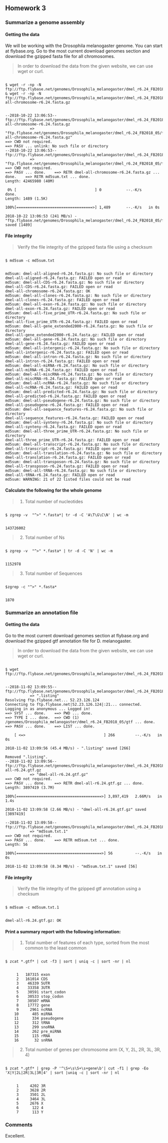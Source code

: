 ## Homework 3  
### Summarize a genome assembly
#### Getting the data
We will be working with the Drosophila melanogaster genome. You can start at flybase.org. Go to the most current download genomes section and download the gzipped fasta file for all chromosomes.
>In order to download the data from the given website, we can use wget or curl. 
<pre><code>
$ wget -r -np -N ftp://ftp.flybase.net/genomes/Drosophila_melanogaster/dmel_r6.24_FB2018_05/fasta/md5sum.txt & wget -r -np -N ftp://ftp.flybase.net/genomes/Drosophila_melanogaster/dmel_r6.24_FB2018_05/fasta/dmel-all-chromosome-r6.24.fasta.gz
</code></pre> 
<pre><code>
--2018-10-22 13:06:53--  ftp://ftp.flybase.net/genomes/Drosophila_melanogaster/dmel_r6.24_FB2018_05/fasta/dmel-all-chromosome-r6.24.fasta.gz
           => "ftp.flybase.net/genomes/Drosophila_melanogaster/dmel_r6.24_FB2018_05/fasta/dmel-all-chromosome-r6.24.fasta.gz"
==> CWD not required.
==> PASV ... unlink: No such file or directory
--2018-10-22 13:06:53--  ftp://ftp.flybase.net/genomes/Drosophila_melanogaster/dmel_r6.24_FB2018_05/fasta/md5sum.txt
           => "ftp.flybase.net/genomes/Drosophila_melanogaster/dmel_r6.24_FB2018_05/fasta/md5sum.txt"
==> CWD not required.
==> PASV ... done.    ==> RETR dmel-all-chromosome-r6.24.fasta.gz ... done.    ==> RETR md5sum.txt ... done.
Length: 42465980 (40M)

 0% [                                   ] 0           --.-K/s              done.
Length: 1489 (1.5K)

100%[==================================>] 1,489       --.-K/s   in 0s      

2018-10-22 13:06:53 (241 MB/s) - "ftp.flybase.net/genomes/Drosophila_melanogaster/dmel_r6.24_FB2018_05/fasta/md5sum.txt" saved [1489]
</code></pre>
#### File integrity
> Verify the file integrity of the gzipped fasta file using a checksum
<pre><code>
$ md5sum -c md5sum.txt
</code></pre>
<pre><code>
md5sum: dmel-all-aligned-r6.24.fasta.gz: No such file or directory
dmel-all-aligned-r6.24.fasta.gz: FAILED open or read
md5sum: dmel-all-CDS-r6.24.fasta.gz: No such file or directory
dmel-all-CDS-r6.24.fasta.gz: FAILED open or read
dmel-all-chromosome-r6.24.fasta.gz: OK
md5sum: dmel-all-clones-r6.24.fasta.gz: No such file or directory
dmel-all-clones-r6.24.fasta.gz: FAILED open or read
md5sum: dmel-all-exon-r6.24.fasta.gz: No such file or directory
dmel-all-exon-r6.24.fasta.gz: FAILED open or read
md5sum: dmel-all-five_prime_UTR-r6.24.fasta.gz: No such file or directory
dmel-all-five_prime_UTR-r6.24.fasta.gz: FAILED open or read
md5sum: dmel-all-gene_extended2000-r6.24.fasta.gz: No such file or directory
dmel-all-gene_extended2000-r6.24.fasta.gz: FAILED open or read
md5sum: dmel-all-gene-r6.24.fasta.gz: No such file or directory
dmel-all-gene-r6.24.fasta.gz: FAILED open or read
md5sum: dmel-all-intergenic-r6.24.fasta.gz: No such file or directory
dmel-all-intergenic-r6.24.fasta.gz: FAILED open or read
md5sum: dmel-all-intron-r6.24.fasta.gz: No such file or directory
dmel-all-intron-r6.24.fasta.gz: FAILED open or read
md5sum: dmel-all-miRNA-r6.24.fasta.gz: No such file or directory
dmel-all-miRNA-r6.24.fasta.gz: FAILED open or read
md5sum: dmel-all-miscRNA-r6.24.fasta.gz: No such file or directory
dmel-all-miscRNA-r6.24.fasta.gz: FAILED open or read
md5sum: dmel-all-ncRNA-r6.24.fasta.gz: No such file or directory
dmel-all-ncRNA-r6.24.fasta.gz: FAILED open or read
md5sum: dmel-all-predicted-r6.24.fasta.gz: No such file or directory
dmel-all-predicted-r6.24.fasta.gz: FAILED open or read
md5sum: dmel-all-pseudogene-r6.24.fasta.gz: No such file or directory
dmel-all-pseudogene-r6.24.fasta.gz: FAILED open or read
md5sum: dmel-all-sequence_features-r6.24.fasta.gz: No such file or directory
dmel-all-sequence_features-r6.24.fasta.gz: FAILED open or read
md5sum: dmel-all-synteny-r6.24.fasta.gz: No such file or directory
dmel-all-synteny-r6.24.fasta.gz: FAILED open or read
md5sum: dmel-all-three_prime_UTR-r6.24.fasta.gz: No such file or directory
dmel-all-three_prime_UTR-r6.24.fasta.gz: FAILED open or read
md5sum: dmel-all-transcript-r6.24.fasta.gz: No such file or directory
dmel-all-transcript-r6.24.fasta.gz: FAILED open or read
md5sum: dmel-all-translation-r6.24.fasta.gz: No such file or directory
dmel-all-translation-r6.24.fasta.gz: FAILED open or read
md5sum: dmel-all-transposon-r6.24.fasta.gz: No such file or directory
dmel-all-transposon-r6.24.fasta.gz: FAILED open or read
md5sum: dmel-all-tRNA-r6.24.fasta.gz: No such file or directory
dmel-all-tRNA-r6.24.fasta.gz: FAILED open or read
md5sum: WARNING: 21 of 22 listed files could not be read
</code></pre>

#### Calculate the following for the whole genome
> 1. Total number of nucleotides
<pre><code>
$ zgrep -v  "^>" *.fasta*| tr -d -C 'A\T\G\C\N' | wc -m
</code></pre> 
<pre><code>
143726002
</code></pre> 
> 2. Total number of Ns
<pre><code>
$ zgrep -v  "^>" *.fasta* | tr -d -C 'N' | wc -m
</code></pre> 
<pre><code>
1152978
</code></pre> 
> 3. Total number of Sequences
<pre><code>
$zgrep -c "^>" *.fasta*
</code></pre> 
<pre><code>
1870
</code></pre>

### Summarize an annotation file
#### Getting the data
Go to the most current download genomes section at flybase.org and download the gzipped gtf annotation file for D. melanogaster.
>In order to download the data from the given website, we can use wget or curl. 
<pre><code>
$ wget ftp://ftp.flybase.net/genomes/Drosophila_melanogaster/dmel_r6.24_FB2018_05/gtf/*
</code></pre> 
<pre><code>
--2018-11-02 13:09:55--  ftp://ftp.flybase.net/genomes/Drosophila_melanogaster/dmel_r6.24_FB2018_05/gtf/*
           => ".listing"
Resolving ftp.flybase.net... 52.23.126.124
Connecting to ftp.flybase.net|52.23.126.124|:21... connected.
Logging in as anonymous ... Logged in!
==> SYST ... done.    ==> PWD ... done.
==> TYPE I ... done.  ==> CWD (1) /genomes/Drosophila_melanogaster/dmel_r6.24_FB2018_05/gtf ... done.
==> PASV ... done.    ==> LIST ... done.

    [ <=>                                   ] 266         --.-K/s   in 0s      

2018-11-02 13:09:56 (45.4 MB/s) - ".listing" saved [266]

Removed ".listing".
--2018-11-02 13:09:56--  ftp://ftp.flybase.net/genomes/Drosophila_melanogaster/dmel_r6.24_FB2018_05/gtf/dmel-all-r6.24.gtf.gz
           => "dmel-all-r6.24.gtf.gz"
==> CWD not required.
==> PASV ... done.    ==> RETR dmel-all-r6.24.gtf.gz ... done.
Length: 3897419 (3.7M)

100%[======================================>] 3,897,419   2.66M/s   in 1.4s    

2018-11-02 13:09:58 (2.66 MB/s) - "dmel-all-r6.24.gtf.gz" saved [3897419]

--2018-11-02 13:09:58--  ftp://ftp.flybase.net/genomes/Drosophila_melanogaster/dmel_r6.24_FB2018_05/gtf/md5sum.txt
           => "md5sum.txt.1"
==> CWD not required.
==> PASV ... done.    ==> RETR md5sum.txt ... done.
Length: 56

100%[======================================>] 56          --.-K/s   in 0s      

2018-11-02 13:09:58 (8.34 MB/s) - "md5sum.txt.1" saved [56]
</code></pre>
#### File integrity
> Verify the file integrity of the gzipped gtf annotation using a checksum
<pre><code>
$ md5sum -c md5sum.txt.1
</code></pre>
<pre><code>
dmel-all-r6.24.gtf.gz: OK
</code></pre>

#### Print a summary report with the following information:
> 1. Total number of features of each type, sorted from the most common to the least common
<pre><code>
$ zcat *.gtf* | cut -f3 | sort | uniq -c | sort -nr | nl
</code></pre> 
<pre><code>
     1	 187315 exon
     2	 161014 CDS
     3	  46339 5UTR
     4	  33358 3UTR
     5	  30591 start_codon
     6	  30533 stop_codon
     7	  30507 mRNA
     8	  17772 gene
     9	   2961 ncRNA
    10	    485 miRNA
    11	    334 pseudogene
    12	    312 tRNA
    13	    299 snoRNA
    14	    262 pre_miRNA
    15	    115 rRNA
    16	     32 snRNA
</code></pre> 
> 2. Total number of genes per chromosome arm (X, Y, 2L, 2R, 3L, 3R, 4)
<pre><code>
$ zcat *.gtf* | grep -P '^\S+\s\S+\s+gene\b'| cut -f1 | grep -Eo 'X|Y|2L|2R|3L|3R|4' | sort |uniq -c | sort -nr | nl
</code></pre> 
<pre><code>
     1	   4202 3R
     2	   3628 2R
     3	   3501 2L
     4	   3464 3L
     5	   2676 X
     6	    122 4
     7	    113 Y
</code></pre> 

### Comments

Excellent.
